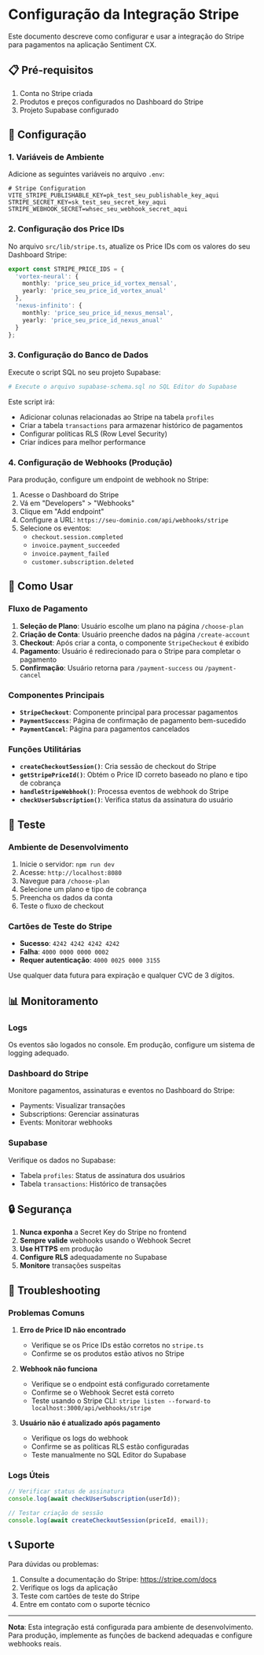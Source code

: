 # Configuração da Integração Stripe

Este documento descreve como configurar e usar a integração do Stripe para pagamentos na aplicação Sentiment CX.

## 📋 Pré-requisitos

1. Conta no Stripe criada
2. Produtos e preços configurados no Dashboard do Stripe
3. Projeto Supabase configurado

## 🔧 Configuração

### 1. Variáveis de Ambiente

Adicione as seguintes variáveis no arquivo `.env`:

```env
# Stripe Configuration
VITE_STRIPE_PUBLISHABLE_KEY=pk_test_seu_publishable_key_aqui
STRIPE_SECRET_KEY=sk_test_seu_secret_key_aqui
STRIPE_WEBHOOK_SECRET=whsec_seu_webhook_secret_aqui
```

### 2. Configuração dos Price IDs

No arquivo `src/lib/stripe.ts`, atualize os Price IDs com os valores do seu Dashboard Stripe:

```typescript
export const STRIPE_PRICE_IDS = {
  'vortex-neural': {
    monthly: 'price_seu_price_id_vortex_mensal',
    yearly: 'price_seu_price_id_vortex_anual'
  },
  'nexus-infinito': {
    monthly: 'price_seu_price_id_nexus_mensal', 
    yearly: 'price_seu_price_id_nexus_anual'
  }
};
```

### 3. Configuração do Banco de Dados

Execute o script SQL no seu projeto Supabase:

```bash
# Execute o arquivo supabase-schema.sql no SQL Editor do Supabase
```

Este script irá:
- Adicionar colunas relacionadas ao Stripe na tabela `profiles`
- Criar a tabela `transactions` para armazenar histórico de pagamentos
- Configurar políticas RLS (Row Level Security)
- Criar índices para melhor performance

### 4. Configuração de Webhooks (Produção)

Para produção, configure um endpoint de webhook no Stripe:

1. Acesse o Dashboard do Stripe
2. Vá em "Developers" > "Webhooks"
3. Clique em "Add endpoint"
4. Configure a URL: `https://seu-dominio.com/api/webhooks/stripe`
5. Selecione os eventos:
   - `checkout.session.completed`
   - `invoice.payment_succeeded`
   - `invoice.payment_failed`
   - `customer.subscription.deleted`

## 🚀 Como Usar

### Fluxo de Pagamento

1. **Seleção de Plano**: Usuário escolhe um plano na página `/choose-plan`
2. **Criação de Conta**: Usuário preenche dados na página `/create-account`
3. **Checkout**: Após criar a conta, o componente `StripeCheckout` é exibido
4. **Pagamento**: Usuário é redirecionado para o Stripe para completar o pagamento
5. **Confirmação**: Usuário retorna para `/payment-success` ou `/payment-cancel`

### Componentes Principais

- **`StripeCheckout`**: Componente principal para processar pagamentos
- **`PaymentSuccess`**: Página de confirmação de pagamento bem-sucedido
- **`PaymentCancel`**: Página para pagamentos cancelados

### Funções Utilitárias

- **`createCheckoutSession()`**: Cria sessão de checkout do Stripe
- **`getStripePriceId()`**: Obtém o Price ID correto baseado no plano e tipo de cobrança
- **`handleStripeWebhook()`**: Processa eventos de webhook do Stripe
- **`checkUserSubscription()`**: Verifica status da assinatura do usuário

## 🧪 Teste

### Ambiente de Desenvolvimento

1. Inicie o servidor: `npm run dev`
2. Acesse: `http://localhost:8080`
3. Navegue para `/choose-plan`
4. Selecione um plano e tipo de cobrança
5. Preencha os dados da conta
6. Teste o fluxo de checkout

### Cartões de Teste do Stripe

- **Sucesso**: `4242 4242 4242 4242`
- **Falha**: `4000 0000 0000 0002`
- **Requer autenticação**: `4000 0025 0000 3155`

Use qualquer data futura para expiração e qualquer CVC de 3 dígitos.

## 📊 Monitoramento

### Logs

Os eventos são logados no console. Em produção, configure um sistema de logging adequado.

### Dashboard do Stripe

Monitore pagamentos, assinaturas e eventos no Dashboard do Stripe:
- Payments: Visualizar transações
- Subscriptions: Gerenciar assinaturas
- Events: Monitorar webhooks

### Supabase

Verifique os dados no Supabase:
- Tabela `profiles`: Status de assinatura dos usuários
- Tabela `transactions`: Histórico de transações

## 🔒 Segurança

1. **Nunca exponha** a Secret Key do Stripe no frontend
2. **Sempre valide** webhooks usando o Webhook Secret
3. **Use HTTPS** em produção
4. **Configure RLS** adequadamente no Supabase
5. **Monitore** transações suspeitas

## 🐛 Troubleshooting

### Problemas Comuns

1. **Erro de Price ID não encontrado**
   - Verifique se os Price IDs estão corretos no `stripe.ts`
   - Confirme se os produtos estão ativos no Stripe

2. **Webhook não funciona**
   - Verifique se o endpoint está configurado corretamente
   - Confirme se o Webhook Secret está correto
   - Teste usando o Stripe CLI: `stripe listen --forward-to localhost:3000/api/webhooks/stripe`

3. **Usuário não é atualizado após pagamento**
   - Verifique os logs do webhook
   - Confirme se as políticas RLS estão configuradas
   - Teste manualmente no SQL Editor do Supabase

### Logs Úteis

```javascript
// Verificar status de assinatura
console.log(await checkUserSubscription(userId));

// Testar criação de sessão
console.log(await createCheckoutSession(priceId, email));
```

## 📞 Suporte

Para dúvidas ou problemas:
1. Consulte a documentação do Stripe: https://stripe.com/docs
2. Verifique os logs da aplicação
3. Teste com cartões de teste do Stripe
4. Entre em contato com o suporte técnico

---

**Nota**: Esta integração está configurada para ambiente de desenvolvimento. Para produção, implemente as funções de backend adequadas e configure webhooks reais.